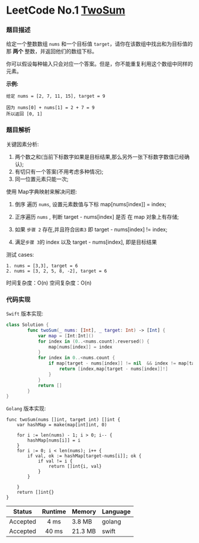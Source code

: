 # LeetCode No.1  [TwoSum](https://leetcode.com/problems/two-sum/solution/)

### 题目描述

给定一个整数数组 `nums` 和一个目标值 `target`，请你在该数组中找出和为目标值的那 **两个** 整数，并返回他们的数组下标。

你可以假设每种输入只会对应一个答案。但是，你不能重复利用这个数组中同样的元素。

**示例:**

```
给定 nums = [2, 7, 11, 15], target = 9

因为 nums[0] + nums[1] = 2 + 7 = 9
所以返回 [0, 1]
```

### 题目解析
关键因素分析:
1. 两个数之和(当前下标数字如果是目标结果,那么另外一张下标数字数值已经确认);
2. 有切只有一个答案(不用考虑多种情况);
3. 同一位置元素只能一次;

使用 Map字典映射来解决问题:

1. 倒序 遍历 `nums`, 设置元素数值与下标 map[nums[index]] = index;

2. 正序遍历 `nums` , 判断 target - nums[index] 是否 在 map 对象上有存储;
3. 如果 `步骤 2` 存在,并且符合`因素3` 即 target - nums[index] != index;
4. 满足`步骤 3`的 index 以及 target - nums[index], 即是目标结果

测试 cases:

```
1. nums = [3,3], target = 6
2. nums = [3, 2, 5, 8, -2], target = 6
```
时间复杂度：O(n)
空间复杂度：O(n)


### 代码实现

`Swift` 版本实现:

```Swift
class Solution {
        func twoSum(_ nums: [Int], _ target: Int) -> [Int] {
            var map = [Int:Int]()
            for index in (0..<nums.count).reversed() {
                map[nums[index]] = index
            }
            for index in 0..<nums.count {
                if map[target - nums[index]] != nil  && index != map[target - nums[index]]{
                    return [index,map[target - nums[index]]!]
                }
            }
            return []
        }
}

```

`Golang` 版本实现:

```golang
func twoSum(nums []int, target int) []int {
	var hashMap = make(map[int]int, 0)

	for i := len(nums) - 1; i > 0; i-- {
		hashMap[nums[i]] = i
	}
	for i := 0; i < len(nums); i++ {
		if val, ok := hashMap[target-nums[i]]; ok {
			if val != i {
				return []int{i, val}
			}
		}

	}
	return []int{}
}

```

| Status | Runtime | Memory |Language|
|:-------:|:-------:|:------|:------|
|Accepted|4 ms|3.8 MB	 |golang|
|Accepted|40 ms|21.3 MB	 |swift|